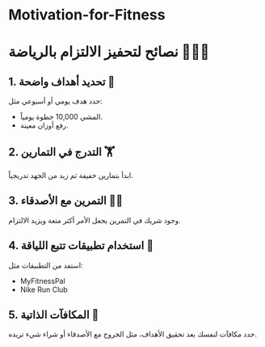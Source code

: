 # Motivation-for-Fitness
# نصائح لتحفيز الالتزام بالرياضة 💪🏃‍♂️

## 1. تحديد أهداف واضحة 🎯
حدد هدف يومي أو أسبوعي مثل:
- المشي 10,000 خطوة يومياً.
- رفع أوزان معينة.

## 2. التدرج في التمارين 🏋️
ابدأ بتمارين خفيفة ثم زيد من الجهد تدريجياً.

## 3. التمرين مع الأصدقاء 👯‍♂️
وجود شريك في التمرين يجعل الأمر أكثر متعة ويزيد الالتزام.

## 4. استخدام تطبيقات تتبع اللياقة 📱
استفد من التطبيقات مثل:
- MyFitnessPal
- Nike Run Club

## 5. المكافآت الذاتية 🎉
حدد مكافآت لنفسك بعد تحقيق الأهداف، مثل الخروج مع الأصدقاء أو شراء شيء تريده.
